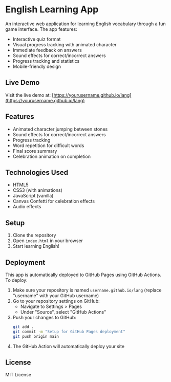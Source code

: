 # English Learning App

An interactive web application for learning English vocabulary through a fun game interface. The app features:

- Interactive quiz format
- Visual progress tracking with animated character
- Immediate feedback on answers
- Sound effects for correct/incorrect answers
- Progress tracking and statistics
- Mobile-friendly design

## Live Demo

Visit the live demo at: [https://yourusername.github.io/lang](https://yourusername.github.io/lang)

## Features

- Animated character jumping between stones
- Sound effects for correct/incorrect answers
- Progress tracking
- Word repetition for difficult words
- Final score summary
- Celebration animation on completion

## Technologies Used

- HTML5
- CSS3 (with animations)
- JavaScript (vanilla)
- Canvas Confetti for celebration effects
- Audio effects

## Setup

1. Clone the repository
2. Open `index.html` in your browser
3. Start learning English!

## Deployment

This app is automatically deployed to GitHub Pages using GitHub Actions. To deploy:

1. Make sure your repository is named `username.github.io/lang` (replace "username" with your GitHub username)
2. Go to your repository settings on GitHub:
   - Navigate to Settings > Pages
   - Under "Source", select "GitHub Actions"
3. Push your changes to GitHub:
   ```bash
   git add .
   git commit -m "Setup for GitHub Pages deployment"
   git push origin main
   ```
4. The GitHub Action will automatically deploy your site

## License

MIT License 